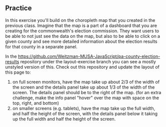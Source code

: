 ## Practice

In this exercise you'll build on the choropleth map that you created in the previous class. Imagine that the map is a part of a dashboard that you are creating for the commonwealth's election commission. They want users to be able to not just see the data on the map, but also to be able to click on a given county and see more detailed information about the election results for that county in a separate panel.

In the https://github.com/Weitzman-MUSA-JavaScript/pa-county-election-results repository under the layout-exercise branch you can see a mostly unstyled version of this. Check out this repository and update the layout of this page to:

1. on full screen monitors, have the map take up about 2/3 of the width of the screen and the details panel take up about 1/3 of the width of the screen. The details panel should be to the right of the map. (for an extra challenge, make the info panel "hover" over the map with space on the top, right, and bottom)
2. on smaller screens (e.g. tablets), have the map take up the full width, and half the height of the screen, with the details panel below it taking up the full width and half the height of the screen.
